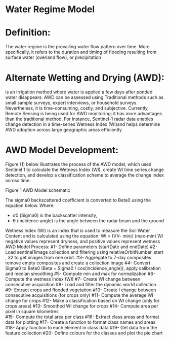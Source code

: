 # Water Regime Model
# Definition:
The water regime is the prevailing water flow pattern over time. More specifically, it refers to the duration and timing of flooding resulting from surface water (overland flow), or precipitation
# Alternate Wetting and Drying (AWD):
is an irrigation method where water is applied a few days after ponded water disappears.
AWD can be assessed using Traditional methods such as small sample surveys, expert interviews, or household surveys. Nevertheless, it is time-consuming, costly, and subjective.
Currently, Remote Sensing is being used for AWD monitoring; it has more advantages than the traditional method. For instance, Sentinel-1 radar data enables change detection in a time-series Wetness Index (WI)and helps determine AWD adoption across large geographic areas efficiently.
# AWD Model Development:
Figure (1) below illustrates the process of the AWD model, which used Sentinel 1 to calculate the Wetness Index (WI), create WI time series change detection, and develop a classification scheme to average the change index across time.
 
Figure 1 AWD Model schematic 

The sigma0 backscattered coefficient is converted to Beta0 using the equation below. Where:
-	σ0 (Sigma0) is the backscatter intensity,
-	θ (incidence angle) is the angle between the radar beam and the ground
 
Wetness Index (WI) is an index that is used to measure the Soil Water Content and is calculated using the equation:
WI = (VV- min)/ (max-min)
WI negative values represent dryness, and positive values represent wetness 
AWD Model Process:
#1-	Define parameters (startDate and endDate)
#2-	Load sentinel1image collection and filtering using relativeOrbitNumber_start , 32 to get images from one orbit.
#3-	Aggregate to 7-day composites remove empty composites and create a collection image 
#4-	Convert Sigma0 to Beta0 (Beta = Sigma0 / cos(incidence_angle)), apply calibration and median smoothing
#5-	Compute min and max for normalization
#6-	Compute the wetness index (WI)
#7-	Create WI change between consecutive acquisition
#8-	Load and filter the dynamic world collection
#9-	Extract crops and flooded vegetation 
#10-	Create I change between consecutive acquisitions (for crops only)
#11-	Compute the average WI change for crops
#12-	Make a classification based on WI change (only for crops areas)
#13-	Smoothed WI change for crops
#14-	Compute area per pixel in square kilometres  
#15-	Compute the total area per class
#16-	Extract class areas and format data for plotting
#17-	Create a function to format class names and areas 
#18-	 Apply function to each element in class data 
#19-	Get data from the feature collection 
#20-	Define colours for the classes and plot the pie chart  





